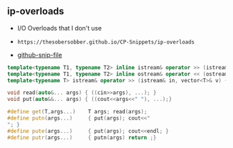 
## ip-overloads

- I/O Overloads that I don't use
- ```
  https://thesobersobber.github.io/CP-Snippets/ip-overloads
  ```
- [github-snip-file](https://github.com/theSoberSobber/CP-Snippets/blob/main/snippets.json#L1156)

```cpp
template<typename T1, typename T2> inline istream& operator >> (istream& in, pair<T1,T2>& a) { in>>a.first>>a.second; return in; }
template<typename T1, typename T2> inline ostream& operator << (ostream& out, pair<T1,T2> a) { out<<a.first<<" "<<a.second; return out; }
template<typename T> istream& operator >> (istream& in, vector<T>& v) { rep(i,1,sz(v)) cin>>v[i]; return in; }

void read(auto&... args) { ((cin>>args), ...); }
void put(auto&&... args) { ((cout<<args<<" "), ...);}

#define get(T,args...)    T args; read(args);
#define putn(args...)     { put(args); cout<<"
"; }
#define pute(args...)     { put(args); cout<<endl; }
#define putr(args...)     { putn(args) return ;}
```
